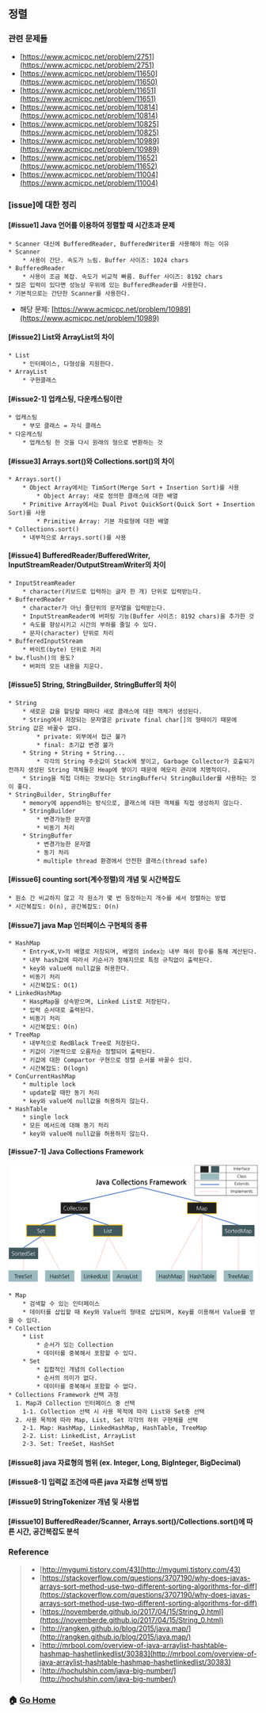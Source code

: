 ## 정렬

### 관련 문제들
* [https://www.acmicpc.net/problem/2751](https://www.acmicpc.net/problem/2751)
* [https://www.acmicpc.net/problem/11650](https://www.acmicpc.net/problem/11650)
* [https://www.acmicpc.net/problem/11651](https://www.acmicpc.net/problem/11651)
* [https://www.acmicpc.net/problem/10814](https://www.acmicpc.net/problem/10814)
* [https://www.acmicpc.net/problem/10825](https://www.acmicpc.net/problem/10825)
* [https://www.acmicpc.net/problem/10989](https://www.acmicpc.net/problem/10989)
* [https://www.acmicpc.net/problem/11652](https://www.acmicpc.net/problem/11652)
* [https://www.acmicpc.net/problem/11004](https://www.acmicpc.net/problem/11004)

### [issue]에 대한 정리
#### [#issue1] Java 언어를 이용하여 정렬할 때 시간초과 문제
    * Scanner 대신에 BufferedReader, BufferedWriter를 사용해야 하는 이유
    * Scanner
        * 사용이 간단. 속도가 느림. Buffer 사이즈: 1024 chars
    * BufferedReader
        * 사용이 조금 복잡. 속도가 비교적 빠름. Buffer 사이즈: 8192 chars
    * 많은 입력이 있다면 성능상 우위에 있는 BufferedReader를 사용한다.
    * 기본적으로는 간단한 Scanner를 사용한다. 

* 해당 문제: [https://www.acmicpc.net/problem/10989](https://www.acmicpc.net/problem/10989)

#### [#issue2] List와 ArrayList의 차이
    * List
        * 인터페이스, 다형성을 지원한다.
    * ArrayList
        * 구현클래스

#### [#issue2-1] 업캐스팅, 다운캐스팅이란
    * 업캐스팅
        * 부모 클래스 = 자식 클래스
    * 다운캐스팅
        * 업캐스팅 한 것을 다시 원래의 형으로 변환하는 것

#### [#issue3] Arrays.sort()와 Collections.sort()의 차이
    * Arrays.sort()
        * Object Array에서는 TimSort(Merge Sort + Insertion Sort)를 사용
            * Object Array: 새로 정의한 클래스에 대한 배열
        * Primitive Array에서는 Dual Pivot QuickSort(Quick Sort + Insertion Sort)를 사용
            * Primitive Array: 기본 자료형에 대한 배열 
    * Collections.sort()
        * 내부적으로 Arrays.sort()를 사용

#### [#issue4] BufferedReader/BufferedWriter, InputStreamReader/OutputStreamWriter의 차이
    * InputStreamReader
        * character(키보드로 입력하는 글자 한 개) 단위로 입력받는다.
    * BufferedReader
        * character가 아닌 줄단위의 문자열을 입력받는다.
        * InputStreamReader에 버퍼링 기능(Buffer 사이즈: 8192 chars)을 추가한 것
        * 속도를 향상시키고 시간의 부하를 줄일 수 있다.
        * 문자(character) 단위로 처리
    * BufferedInputStream
        * 바이트(byte) 단위로 처리
    * bw.flush()의 용도?
        * 버퍼의 모든 내용을 지운다.

#### [#issue5] String, StringBuilder, StringBuffer의 차이
    * String
        * 새로운 값을 할당할 때마다 새로 클래스에 대한 객체가 생성된다.
        * String에서 저장되는 문자열은 private final char[]의 형태이기 때문에 String 값은 바꿀수 없다.
            * private: 외부에서 접근 불가
            * final: 초기값 변경 불가
        * String + String + String... 
            * 각각의 String 주솟값이 Stack에 쌓이고, Garbage Collector가 호출되기 전까지 생성된 String 객체들은 Heap에 쌓이기 때문에 메모리 관리에 치명적이다.
        * String을 직접 더하는 것보다는 StringBuffer나 StringBuilder를 사용하는 것이 좋다.
    * StringBuilder, StringBuffer
        * memory에 append하는 방식으로, 클래스에 대한 객체를 직접 생성하지 않는다.
        * StringBuilder
            * 변경가능한 문자열
            * 비동기 처리
        * StringBuffer
            * 변경가능한 문자열
            * 동기 처리
            * multiple thread 환경에서 안전한 클래스(thread safe)

#### [#issue6] counting sort(계수정렬)의 개념 및 시간복잡도
    * 원소 간 비교하지 않고 각 원소가 몇 번 등장하는지 개수를 세서 정렬하는 방법 
    * 시간복잡도: O(n), 공간복잡도: O(n) 

#### [#issue7] java Map 인터페이스 구현체의 종류
    * HashMap
        * Entry<K,V>의 배열로 저장되며, 배열의 index는 내부 해쉬 함수를 통해 계산된다.
        * 내부 hash값에 따라서 키순서가 정해지므로 특정 규칙없이 출력된다.
        * key와 value에 null값을 허용한다.
        * 비동기 처리
        * 시간복잡도: O(1)
    * LinkedHashMap
        * HaspMap을 상속받으며, Linked List로 저장된다.
        * 입력 순서대로 출력된다.
        * 비동기 처리
        * 시간복잡도: O(n)
    * TreeMap
        * 내부적으로 RedBlack Tree로 저장된다.
        * 키값이 기본적으로 오름차순 정렬되어 출력된다.
        * 키값에 대한 Compartor 구현으로 정렬 순서를 바꿀수 있다.
        * 시간복잡도: O(logn)
    * ConCurrentHashMap
        * multiple lock
        * update할 때만 동기 처리 
        * key와 value에 null값을 허용하지 않는다.
    * HashTable
        * single lock
        * 모든 메서드에 대해 동기 처리
        * key와 value에 null값을 허용하지 않는다.
    
#### [#issue7-1] Java Collections Framework
![Java-Collections-Framework](/contents/images/Java-Collections-Framework.png)

    * Map
        * 검색할 수 있는 인터페이스
        * 데이터를 삽입할 때 Key와 Value의 형태로 삽입되며, Key를 이용해서 Value를 얻을 수 있다.
    * Collection
        * List
            * 순서가 있는 Collection
            * 데이터를 중복해서 포함할 수 있다.
        * Set
            * 집합적인 개념의 Collection
            * 순서의 의미가 없다.
            * 데이터를 중복해서 포함할 수 없다.
    * Collections Framework 선택 과정
      1. Map과 Collection 인터페이스 중 선택
        1-1. Collection 선택 시 사용 목적에 따라 List와 Set중 선택
      2. 사용 목적에 따라 Map, List, Set 각각의 하위 구현체를 선택
        2-1. Map: HashMap, LinkedHashMap, HashTable, TreeMap
        2-2. List: LinkedList, ArrayList
        2-3. Set: TreeSet, HashSet
    
#### [#issue8] java 자료형의 범위 (ex. Integer, Long, BigInteger, BigDecimal)


#### [#issue8-1] 입력값 조건에 따른 java 자료형 선택 방법


#### [#issue9] StringTokenizer 개념 및 사용법


#### [#issue10] BufferedReader/Scanner, Arrays.sort()/Collections.sort()에 따른 시간, 공간복잡도 분석


### Reference
> - [http://mygumi.tistory.com/43](http://mygumi.tistory.com/43)
> - [https://stackoverflow.com/questions/3707190/why-does-javas-arrays-sort-method-use-two-different-sorting-algorithms-for-diff](https://stackoverflow.com/questions/3707190/why-does-javas-arrays-sort-method-use-two-different-sorting-algorithms-for-diff)
> - [https://novemberde.github.io/2017/04/15/String_0.html](https://novemberde.github.io/2017/04/15/String_0.html)
> - [http://rangken.github.io/blog/2015/java.map/](http://rangken.github.io/blog/2015/java.map/)
> - [http://mrbool.com/overview-of-java-arraylist-hashtable-hashmap-hashetlinkedlist/30383](http://mrbool.com/overview-of-java-arraylist-hashtable-hashmap-hashetlinkedlist/30383)
> - [http://hochulshin.com/java-big-number/](http://hochulshin.com/java-big-number/)
### :house: [Go Home](https://github.com/Do-Hee/algorithm-study) 